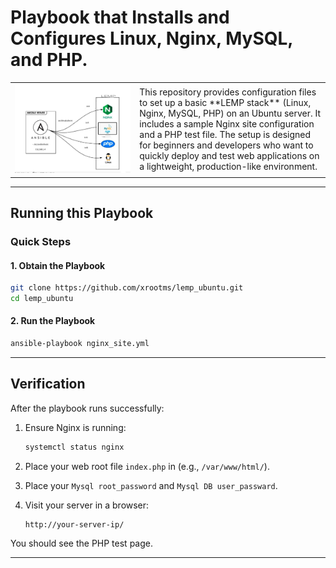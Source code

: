 # Playbook that Installs and Configures Linux, Nginx, MySQL, and PHP.

<table>
  <tr>
    <td><img src="./image/image.jpg" alt="LEMP Diagram" width="2000"></td>
     <td>
      This repository provides configuration files to set up a basic **LEMP stack** (Linux, Nginx, MySQL, PHP) on an Ubuntu server.  
      It includes a sample Nginx site configuration and a PHP test file.
      The setup is designed for beginners and developers who want to quickly deploy and test web applications on a lightweight, production-like environment.
    </td>
  </tr>
</table>

---

## Running this Playbook

### Quick Steps

#### 1. Obtain the Playbook

```bash
git clone https://github.com/xrootms/lemp_ubuntu.git
cd lemp_ubuntu
```
#### 2. Run the Playbook

```bash
ansible-playbook nginx_site.yml
```
---

## Verification

After the playbook runs successfully:

1. Ensure Nginx is running:
   ```bash
   systemctl status nginx
   ```
2. Place your web root file `index.php` in (e.g., `/var/www/html/`).
3. Place your `Mysql root_password` and `Mysql DB user_passward`.
4. Visit your server in a browser:

   ```
   http://your-server-ip/
   ```

You should see the PHP test page.

---
